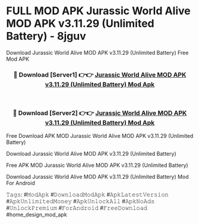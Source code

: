 # FULL MOD APK Jurassic World Alive MOD APK v3.11.29 (Unlimited Battery) - 8jguv
Download Jurassic World Alive MOD APK v3.11.29 (Unlimited Battery) Free Mod APK

<div align="center">
<h3>🔴 Download [Server1] 👉👉 <a href="https://apk-comot.site?title=Jurassic_World_Alive_MOD_APK_v3.11.29_(Unlimited_Battery)">Jurassic World Alive MOD APK v3.11.29 (Unlimited Battery) Mod Apk</a></h3><br>

<h3>🔴 Download [Server2] 👉👉 <a href="https://apk-comot.site?title=Jurassic_World_Alive_MOD_APK_v3.11.29_(Unlimited_Battery)">Jurassic World Alive MOD APK v3.11.29 (Unlimited Battery) Mod Apk</a></h3>
</div>


Free Download APK MOD Jurassic World Alive MOD APK v3.11.29 (Unlimited Battery)

Download Jurassic World Alive MOD APK v3.11.29 (Unlimited Battery) 

Free APK MOD Jurassic World Alive MOD APK v3.11.29 (Unlimited Battery) 

Download Jurassic World Alive MOD APK v3.11.29 (Unlimited Battery) Mod For Android

𝚃𝚊𝚐𝚜: #𝙼𝚘𝚍𝙰𝚙𝚔 #𝙳𝚘𝚠𝚗𝚕𝚘𝚊𝚍𝙼𝚘𝚍𝙰𝚙𝚔 #𝙰𝚙𝚔𝙻𝚊𝚝𝚎𝚜𝚝𝚅𝚎𝚛𝚜𝚒𝚘𝚗 #𝙰𝚙𝚔𝚄𝚗𝚕𝚒𝚖𝚒𝚝𝚎𝚍𝙼𝚘𝚗𝚎𝚢 #𝙰𝚙𝚔𝚄𝚗𝚕𝚘𝚌𝚔𝙰𝚕𝚕 #𝙰𝚙𝚔𝙽𝚘𝙰𝚍𝚜 #𝚄𝚗𝚕𝚘𝚌𝚔𝙿𝚛𝚎𝚖𝚒𝚞𝚖 #𝙵𝚘𝚛𝙰𝚗𝚍𝚛𝚘𝚒𝚍 #𝙵𝚛𝚎𝚎𝙳𝚘𝚠𝚗𝚕𝚘𝚊𝚍 #home_design_mod_apk